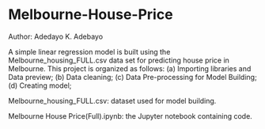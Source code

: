 # Melbourne-House-Price

Author: Adedayo K. Adebayo


A simple linear regression model is built using the Melbourne_housing_FULL.csv data set for predicting house price in Melbourne. This project is organized as follows: 
(a) Importing libraries and Data preview; 
(b) Data cleaning;
(c) Data Pre-processing for Model Building;
(d) Creating model;

Melbourne_housing_FULL.csv: dataset used for model building.

Melbourne House Price(Full).ipynb: the Jupyter notebook containing code.
